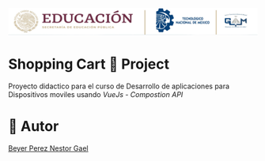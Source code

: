 ![Itgam Banner](https://raw.githubusercontent.com/GagoPianisst/VueJs-ShoppingCart1/main/md_img/Oferta.jpg)

# Shopping Cart 🛒 Project

Proyecto didactico para el curso de Desarrollo de aplicaciones para Dispositivos moviles usando _VueJs - Compostion API_

# 🙎 Autor
[Beyer Perez Nestor Gael](https://github.com/GagoPianisst)
